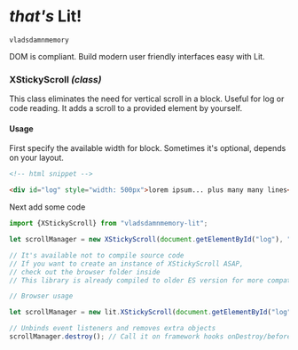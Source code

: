 # _that's_ Lit!

`vladsdamnmemory`

DOM is compliant. Build modern user friendly interfaces easy with Lit.

### XStickyScroll _(class)_

This class eliminates the need for vertical scroll in a block. Useful for log or code reading. It adds a scroll to a
provided element by yourself.

#### Usage

First specify the available width for block. Sometimes it's optional, depends on your layout.

```html
<!-- html snippet -->

<div id="log" style="width: 500px">lorem ipsum... plus many many lines</div>
```

Next add some code

```javascript
import {XStickyScroll} from "vladsdamnmemory-lit";

let scrollManager = new XStickyScroll(document.getElementById("log"), "scrollbar-class");

// It's available not to compile source code
// If you want to create an instance of XStickyScroll ASAP,  
// check out the browser folder inside
// This library is already compiled to older ES version for more compatibility with all browsers

// Browser usage

let scrollManager = new lit.XStickyScroll(document.getElementById("log"), "scrollbar-class");

// Unbinds event listeners and removes extra objects
scrollManager.destroy(); // Call it on framework hooks onDestroy/beforeDestroy etc.
```